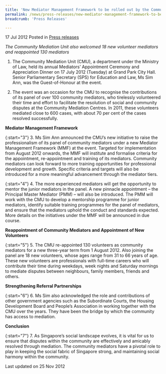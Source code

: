 ```yaml
---
title: 'New Mediator Management Framework to be rolled out by the Community Mediation Unit'
permalink: /news/press-releases/new-mediator-management-framework-to-be-rolled-out-by-the-community-mediation-unit
breadcrumb: 'Press Releases'

---
```



17 Jul 2012 Posted in [Press releases](/news/press-releases)

*The Community Mediation Unit also welcomed 18 new volunteer mediators and reappointed 130 mediators*

1. The Community Mediation Unit (CMU), a department under the Ministry of Law, held its annual Mediators’ Appointment Ceremony and Appreciation Dinner on 17 July 2012 (Tuesday) at Grand Park City Hall. Senior Parliamentary Secretary (SPS) for Education and Law, Ms Sim Ann, was the Guest-of-Honour at the event.

2. The event was an occasion for the CMU to recognise the contributions of its panel of over 100 community mediators, who tirelessly volunteered their time and effort to facilitate the resolution of social and community disputes at the Community Mediation Centres. In 2011, these volunteers mediated close to 600 cases, with about 70 per cent of the cases resolved successfully.  

**Mediator Management Framework**

{:start="3"}
3. Ms Sim Ann announced the CMU’s new initiative to raise the professionalism of its panel of community mediators under a new Mediator Management Framework (MMF) at the event. Targeted for implementation from August 2012 onwards, the MMF will institute and formalise criteria for the appointment, re-appointment and training of its mediators. Community mediators can look forward to more training opportunities for professional development and growth. Specific criteria and targets will also be introduced for a more meaningful advancement through the mediator tiers.

{:start="4"}
4. The more experienced mediators will get the opportunity to mentor the junior mediators in the panel. A new pinnacle appointment – the Principal Master Mediator (PMM) – will also be introduced. The PMM will work with the CMU to develop a mentorship programme for junior mediators, identify suitable training programmes for the panel of mediators, and ensure that the mediators uphold the conduct and standards expected. More details on the initiatives under the MMF will be announced in due course.

**Reappointment of Community Mediators and Appointment of New Volunteers**

{:start="5"}
5. The CMU re-appointed 130 volunteers as community mediators for a new three-year term from 1 August 2012. Also joining the panel are 18 new volunteers, whose ages range from 31 to 66 years of age. These new volunteers are professionals with full-time careers who will contribute their time during weekdays, week nights and Saturday mornings to mediate disputes between neighbours, family members, friends and others.

**Strengthening Referral Partnerships**

{:start="6"}
6. Ms Sim also acknowledged the role and contributions of other government agencies such as the Subordinate Courts, the Housing Development Board and People’s Association in working together with the CMU over the years. They have been the bridge by which the community has access to mediation.


**Conclusion**

{:start="7"}
7. As Singapore’s social landscape evolves, it is vital for us to ensure that disputes within the community are effectively and amicably resolved through mediation. The community mediators have a pivotal role to play in keeping the social fabric of Singapore strong, and maintaining social harmony within the community.

<p class="right-side-updated">Last updated on 25 Nov 2012</p>
